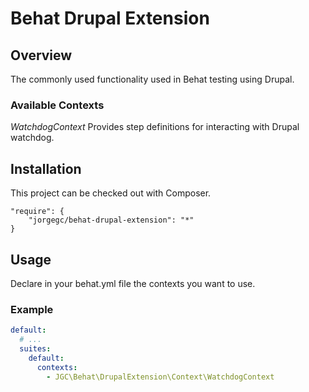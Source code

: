 Behat Drupal Extension
======================

## Overview

The commonly used functionality used in Behat testing using Drupal.

### Available Contexts

*WatchdogContext*
  Provides step definitions for interacting with Drupal watchdog.

## Installation

This project can be checked out with Composer.

```
"require": {
    "jorgegc/behat-drupal-extension": "*"
}
```

## Usage

Declare in your behat.yml file the contexts you want to use.

### Example

```yml
default:
  # ...
  suites:
    default:
      contexts:
        - JGC\Behat\DrupalExtension\Context\WatchdogContext
```
